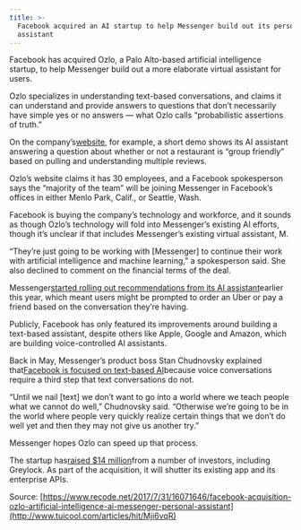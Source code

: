 ```yaml
---
title: >-
  Facebook acquired an AI startup to help Messenger build out its personal
  assistant
---
```


Facebook has acquired Ozlo, a Palo Alto-based artificial intelligence startup, to help Messenger build out a more elaborate virtual assistant for users.

Ozlo specializes in understanding text-based conversations, and claims it can understand and provide answers to questions that don’t necessarily have simple yes or no answers — what Ozlo calls “probabilistic assertions of truth.”

On the company’s[website](https://www.ozlo.com/), for example, a short demo shows its AI assistant answering a question about whether or not a restaurant is “group friendly” based on pulling and understanding multiple reviews.

Ozlo’s website claims it has 30 employees, and a Facebook spokesperson says the “majority of the team” will be joining Messenger in Facebook’s offices in either Menlo Park, Calif., or Seattle, Wash.

Facebook is buying the company’s technology and workforce, and it sounds as though Ozlo’s technology will fold into Messenger’s existing AI efforts, though it’s unclear if that includes Messenger’s existing virtual assistant, M.

“They’re just going to be working with \[Messenger\] to continue their work with artificial intelligence and machine learning,” a spokesperson said. She also declined to comment on the financial terms of the deal.

Messenger[started rolling out recommendations from its AI assistant](https://www.recode.net/2017/4/6/15203526/facebook-messenger-m-artificial-intelligence-ai-bots)earlier this year, which meant users might be prompted to order an Uber or pay a friend based on the conversation they’re having.

Publicly, Facebook has only featured its improvements around building a text-based assistant, despite others like Apple, Google and Amazon, which are building voice-controlled AI assistants.

Back in May, Messenger’s product boss Stan Chudnovsky explained that[Facebook is focused on text-based AI](https://www.recode.net/2017/5/2/15525048/facebook-messenger-m-voice-control-assistant)because voice conversations require a third step that text conversations do not.

“Until we nail \[text\] we don’t want to go into a world where we teach people what we cannot do well,” Chudnovsky said. “Otherwise we’re going to be in the world where people very quickly realize certain things that we don’t do well yet and then they may not give us another try.”

Messenger hopes Ozlo can speed up that process.

The startup has[raised $14 million](https://www.geekwire.com/2016/14m-investment-top-vcs-ozlo-opens-seattle-office-help-develop-personal-ai-chatbot/)from a number of investors, including Greylock. As part of the acquisition, it will shutter its existing app and its enterprise APIs.



Source: [https://www.recode.net/2017/7/31/16071646/facebook-acquisition-ozlo-artificial-intelligence-ai-messenger-personal-assistant](http://www.tuicool.com/articles/hit/Mji6vqR)

